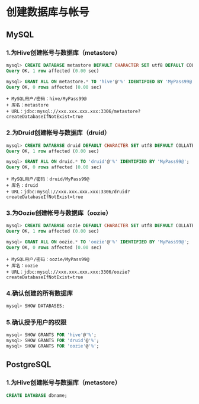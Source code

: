 创建数据库与帐号
===================================================================================
## MySQL

### 1.为Hive创建帐号与数据库（metastore）
```sql
mysql> CREATE DATABASE metastore DEFAULT CHARACTER SET utf8 DEFAULT COLLATE utf8_general_ci;
Query OK, 1 row affected (0.00 sec)

mysql> GRANT ALL ON metastore.* TO 'hive'@'%' IDENTIFIED BY 'MyPass99@';
Query OK, 0 rows affected (0.00 sec)
```
```
+ MySQL用户/密码：hive/MyPass99@
+ 库名：metastore
+ URL：jdbc:mysql://xxx.xxx.xxx.xxx:3306/metastore?createDatabaseIfNotExist=true
```

### 2.为Druid创建帐号与数据库（druid）
```sql
mysql> CREATE DATABASE druid DEFAULT CHARACTER SET utf8 DEFAULT COLLATE utf8_general_ci;
Query OK, 1 row affected (0.00 sec)

mysql> GRANT ALL ON druid.* TO 'druid'@'%' IDENTIFIED BY 'MyPass99@';
Query OK, 0 rows affected (0.00 sec)
```
```
+ MySQL用户/密码：druid/MyPass99@
+ 库名：druid
+ URL：jdbc:mysql://xxx.xxx.xxx.xxx:3306/druid?createDatabaseIfNotExist=true
```

### 3.为Oozie创建帐号与数据库（oozie）
```sql
mysql> CREATE DATABASE oozie DEFAULT CHARACTER SET utf8 DEFAULT COLLATE utf8_general_ci;
Query OK, 1 row affected (0.00 sec)

mysql> GRANT ALL ON oozie.* TO 'oozie'@'%' IDENTIFIED BY 'MyPass99@';
Query OK, 0 rows affected (0.00 sec)
```
```
+ MySQL用户/密码：oozie/MyPass99@
+ 库名：oozie
+ URL：jdbc:mysql://xxx.xxx.xxx.xxx:3306/oozie?createDatabaseIfNotExist=true
```

### 4.确认创建的所有数据库
```sql
mysql> SHOW DATABASES;
```

### 5.确认授予用户的权限
```sql
mysql> SHOW GRANTS FOR 'hive'@'%';
mysql> SHOW GRANTS FOR 'druid'@'%';
mysql> SHOW GRANTS FOR 'oozie'@'%';
```

## PostgreSQL

### 1.为Hive创建帐号与数据库（metastore）
```sql
CREATE DATABASE dbname;
```